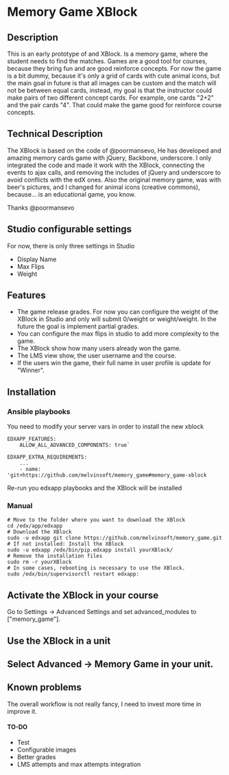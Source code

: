 # Memory Game XBlock

## Description
This is an early prototype of and XBlock. Is a memory game, where the student
needs to find the matches. Games are a good tool for courses, because they bring
 fun and are good reinforce concepts. For now the game is a bit dummy,
because it's only a grid of cards with cute animal icons, but the main goal in
future is that all images can be custom and the match will not be between equal
cards, instead, my goal is that the instructor could make pairs of two different
concept cards. For example, one cards "2+2" and the pair cards "4". That could
make the game good for reinforce course concepts.

## Technical Description
The XBlock is based on the code of @poormansevo, He has developed and amazing
memory cards game with jQuery, Backbone, underscore. I only integrated the code
and made it work with the XBlock, connecting the events to ajax calls, and
removing the includes of jQuery and underscore to avoid conflicts with the edX
ones. Also the original memory game, was with beer's pictures, and I changed for
 animal icons (creative commons), because... is an educational game, you know.

Thanks @poormansevo

## Studio configurable settings
For now, there is only three settings in Studio
* Display Name
* Max Flips
* Weight

## Features
* The game release grades. For now you can configure the weight of the XBlock in
Studio and only will submit 0/weight or weight/weight. In the future the goal is
implement partial grades.
* You can configure the max flips in studio to add more complexity to the game.
* The XBlock show how many users already won the game.
* The LMS view show, the user username and the course.
* If the users win the game, their full name in user profile is update for
"Winner".


## Installation

### Ansible playbooks

You need to modify your server vars in order to install the new xblock

```
EDXAPP_FEATURES:
    ALLOW_ALL_ADVANCED_COMPONENTS: true`

EDXAPP_EXTRA_REQUIREMENTS:
    ...
    - name: 'git+https://github.com/melvinsoft/memory_game#memory_game-xblock
```

Re-run you edxapp playbooks and the XBlock will be installed

### Manual

```
# Move to the folder where you want to download the XBlock
cd /edx/app/edxapp
# Download the XBlock
sudo -u edxapp git clone https://github.com/melvinsoft/memory_game.git
# If not installed: Install the XBlock
sudo -u edxapp /edx/bin/pip.edxapp install yourXBlock/
# Remove the installation files
sudo rm -r yourXBlock
# In some cases, rebooting is necessary to use the XBlock.
sudo /edx/bin/supervisorctl restart edxapp:
```

## Activate the XBlock in your course

Go to Settings -> Advanced Settings and set advanced_modules to ["memory_game"].

## Use the XBlock in a unit

Select Advanced -> Memory Game in your unit.
------------

## Known problems
The overall workflow is not really fancy, I need to invest more time in
improve it.

#### TO-DO
* Test
* Configurable images
* Better grades
* LMS attempts and max attempts integration
